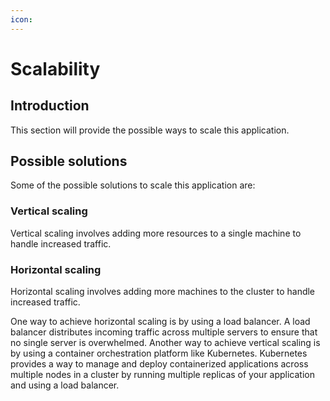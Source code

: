 ```yaml
---
icon:
---
```


# Scalability

## Introduction

This section will provide the possible ways to scale this application.

## Possible solutions

Some of the possible solutions to scale this application are:

### Vertical scaling

Vertical scaling involves adding more resources to a single machine to handle increased traffic.

### Horizontal scaling

Horizontal scaling involves adding more machines to the cluster to handle increased traffic.

One way to achieve horizontal scaling is by using a load balancer.
A load balancer distributes incoming traffic across multiple servers to ensure that no single server is overwhelmed.
Another way to achieve vertical scaling is by using a container orchestration platform like Kubernetes.
Kubernetes provides a way to manage and deploy containerized applications across multiple nodes in a cluster by running multiple
replicas of your application and using a load balancer.

